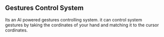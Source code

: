 <h2> Gestures Control System </h2>
Its an AI powered gestures controlling system. it can control system gestures by taking the cordinates of your hand and matching it to the cursor cordinates.

